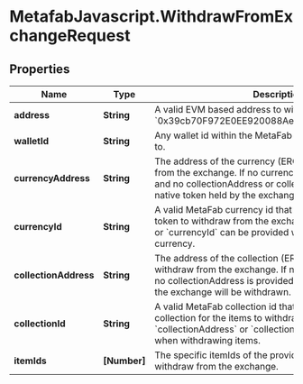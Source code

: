 # MetafabJavascript.WithdrawFromExchangeRequest

## Properties

Name | Type | Description | Notes
------------ | ------------- | ------------- | -------------
**address** | **String** | A valid EVM based address to withdraw to. For example, &#x60;0x39cb70F972E0EE920088AeF97Dbe5c6251a9c25D&#x60;. | [optional] 
**walletId** | **String** | Any wallet id within the MetaFab ecosystem to withdraw to. | [optional] 
**currencyAddress** | **String** | The address of the currency (ERC20) token to withdraw from the exchange. If no currencyAddress or currencyId, and no collectionAddress or collectionId are provided, the native token held by the exchange will be withdrawn. | [optional] 
**currencyId** | **String** | A valid MetaFab currency id that represents the currency token to withdraw from the exchange. &#x60;currencyAddress&#x60; or &#x60;currencyId&#x60; can be provided when withdrawing currency. | [optional] 
**collectionAddress** | **String** | The address of the collection (ERC1155) for the items to withdraw from the exchange. If no currencyAddress and no collectionAddress is provided, the native token held by the exchange will be withdrawn. | [optional] 
**collectionId** | **String** | A valid MetaFab collection id that represents the collection for the items to withdraw from the exchange. &#x60;collectionAddress&#x60; or &#x60;collectionId&#x60; can be provided when withdrawing items. | [optional] 
**itemIds** | **[Number]** | The specific itemIds of the provided collection to withdraw from the exchange. | [optional] 


